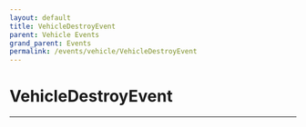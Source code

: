 ```yaml
---
layout: default
title: VehicleDestroyEvent
parent: Vehicle Events
grand_parent: Events
permalink: /events/vehicle/VehicleDestroyEvent
---
```


# VehicleDestroyEvent

---
